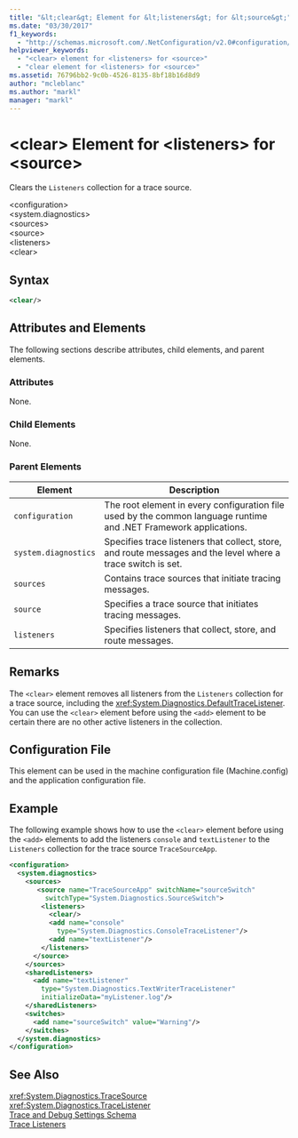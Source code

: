 ```yaml
---
title: "&lt;clear&gt; Element for &lt;listeners&gt; for &lt;source&gt;"
ms.date: "03/30/2017"
f1_keywords: 
  - "http://schemas.microsoft.com/.NetConfiguration/v2.0#configuration/system.diagnostics/sources/source/listeners/clear"
helpviewer_keywords: 
  - "<clear> element for <listeners> for <source>"
  - "clear element for <listeners> for <source>"
ms.assetid: 76796bb2-9c0b-4526-8135-8bf18b16d8d9
author: "mcleblanc"
ms.author: "markl"
manager: "markl"
---
```

# &lt;clear&gt; Element for &lt;listeners&gt; for &lt;source&gt;
Clears the `Listeners` collection for a trace source.  
  
 \<configuration>  
\<system.diagnostics>  
\<sources>  
\<source>  
\<listeners>  
\<clear>  
  
## Syntax  
  
```xml  
<clear/>  
```  
  
## Attributes and Elements  
 The following sections describe attributes, child elements, and parent elements.  
  
### Attributes  
 None.  
  
### Child Elements  
 None.  
  
### Parent Elements  
  
|Element|Description|  
|-------------|-----------------|  
|`configuration`|The root element in every configuration file used by the common language runtime and .NET Framework applications.|  
|`system.diagnostics`|Specifies trace listeners that collect, store, and route messages and the level where a trace switch is set.|  
|`sources`|Contains trace sources that initiate tracing messages.|  
|`source`|Specifies a trace source that initiates tracing messages.|  
|`listeners`|Specifies listeners that collect, store, and route messages.|  
  
## Remarks  
 The `<clear>` element removes all listeners from the `Listeners` collection for a trace source, including the <xref:System.Diagnostics.DefaultTraceListener>. You can use the `<clear>` element before using the `<add>` element to be certain there are no other active listeners in the collection.  
  
## Configuration File  
 This element can be used in the machine configuration file (Machine.config) and the application configuration file.  
  
## Example  
 The following example shows how to use the `<clear>` element before using the `<add>` elements to add the listeners `console` and `textListener` to the `Listeners` collection for the trace source `TraceSourceApp`.  
  
```xml  
<configuration>  
  <system.diagnostics>  
    <sources>  
       <source name="TraceSourceApp" switchName="sourceSwitch"   
         switchType="System.Diagnostics.SourceSwitch">  
        <listeners>  
          <clear/>  
          <add name="console"   
            type="System.Diagnostics.ConsoleTraceListener"/>  
          <add name="textListener"/>  
        </listeners>  
      </source>  
    </sources>  
    <sharedListeners>  
      <add name="textListener"   
        type="System.Diagnostics.TextWriterTraceListener"   
        initializeData="myListener.log"/>  
    </sharedListeners>  
    <switches>  
      <add name="sourceSwitch" value="Warning"/>  
    </switches>  
  </system.diagnostics>  
</configuration>   
```  
  
## See Also  
 <xref:System.Diagnostics.TraceSource>  
 <xref:System.Diagnostics.TraceListener>  
 [Trace and Debug Settings Schema](../../../../../docs/framework/configure-apps/file-schema/trace-debug/index.md)  
 [Trace Listeners](../../../../../docs/framework/debug-trace-profile/trace-listeners.md)
